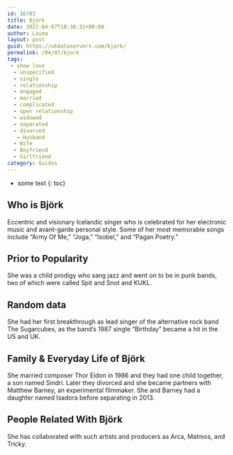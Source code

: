 ```yaml
---
id: 16783
title: Björk
date: 2021-04-07T18:38:31+00:00
author: Laima
layout: post
guid: https://ukdataservers.com/bjork/
permalink: /04/07/bjork
tags:
 - show love
  - unspecified
  - single
  - relationship
  - engaged
  - married
  - complicated
  - open relationship
  - widowed
  - separated
  - divorced
   - Husband
  - Wife
  - Boyfriend
  - Girlfriend
category: Guides
---
```


* some text
{: toc}


## Who is Björk
                  
                  
                  
Eccentric and visionary Icelandic singer who is celebrated for her electronic music and avant-garde personal style. Some of her most memorable songs include &#8220;Army Of Me,&#8221; &#8220;Joga,&#8221; &#8220;Isobel,&#8221; and &#8220;Pagan Poetry.&#8221;
                  
              
            
              
            
                
                
                
## Prior to Popularity
                  
                  
                  
She was a child prodigy who sang jazz and went on to be in punk bands, two of which were called Spit and Snot and KUKL.
                  
              
            
              
            
                
                
                
## Random data
                  
                  
                  
She had her first breakthrough as lead singer of the alternative rock band The Sugarcubes, as the band&#8217;s 1987 single &#8220;Birthday&#8221; became a hit in the US and UK.
                  
              
            
              
            
                
                
                
## Family & Everyday Life of Björk
                  
                  
                  
She married composer Thor Eldon in 1986 and they had one child together, a son named Sindri. Later they divorced and she became partners with Matthew Barney, an experimental filmmaker. She and Barney had a daughter named Isadora before separating in 2013.
                  
              
            
              
            
                
                
                
## People Related With Björk
                  
                  
                  
She has collaborated with such artists and producers as Arca, Matmos, and Tricky.
                  
              
            
              
            
                
              
            
              
              
            
            
              
            
          
          
          